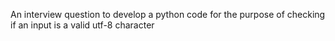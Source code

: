 An interview question to develop a python code
for the purpose of checking if an input is a
valid utf-8 character